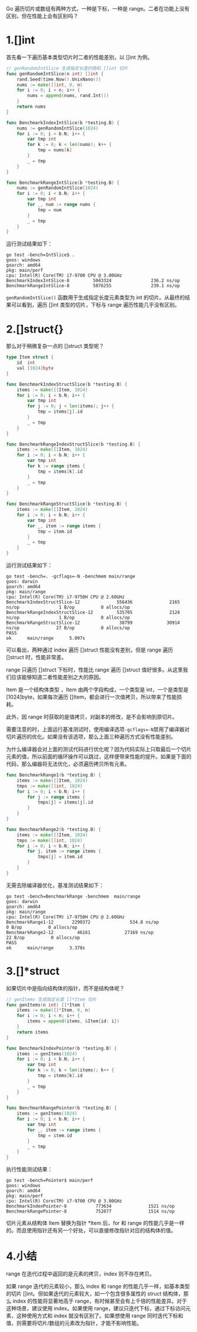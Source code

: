 Go 遍历切片或数组有两种方式，一种是下标，一种是 range。二者在功能上没有区别，但在性能上会有区别吗？

# 1.[]int

首先看一下遍历基本类型切片时二者的性能差别，以 []int 为例。

```go
// genRandomIntSlice 生成指定长度的随机 []int 切片
func genRandomIntSlice(n int) []int {
	rand.Seed(time.Now().UnixNano())
	nums := make([]int, 0, n)
	for i := 0; i < n; i++ {
		nums = append(nums, rand.Int())
	}
	return nums
}

func BenchmarkIndexIntSlice(b *testing.B) {
	nums := genRandomIntSlice(1024)
	for i := 0; i < b.N; i++ {
		var tmp int
		for k := 0; k < len(nums); k++ {
			tmp = nums[k]
		}
		_ = tmp
	}
}

func BenchmarkRangeIntSlice(b *testing.B) {
	nums := genRandomIntSlice(1024)
	for i := 0; i < b.N; i++ {
		var tmp int
		for _, num := range nums {
			tmp = num
		}
		_ = tmp
	}
}
```
运行测试结果如下：
```shell
go test -bench=IntSlice$ .
goos: windows
goarch: amd64
pkg: main/perf
cpu: Intel(R) Core(TM) i7-9700 CPU @ 3.00GHz
BenchmarkIndexIntSlice-8         5043324               236.2 ns/op
BenchmarkRangeIntSlice-8         5076255               239.1 ns/op
```
`genRandomIntSlice()` 函数用于生成指定长度元素类型为 int 的切片。从最终的结果可以看到，遍历 []int 类型的切片，下标与 range 遍历性能几乎没有区别。

# 2.[]struct{}

那么对于稍微复杂一点的 []struct 类型呢？

```go
type Item struct {
	id  int
	val [1024]byte
}

func BenchmarkIndexStructSlice(b *testing.B) {
	items := make([]Item, 1024)
	for i := 0; i < b.N; i++ {
		var tmp int
		for j := 0; j < len(items); j++ {
			tmp = items[j].id
		}
		_ = tmp
	}
}

func BenchmarkRangeIndexStructSlice(b *testing.B) {
	items := make([]Item, 1024)
	for i := 0; i < b.N; i++ {
		var tmp int
		for k := range items {
			tmp = items[k].id
		}
		_ = tmp
	}
}

func BenchmarkRangeStructSlice(b *testing.B) {
	items := make([]Item, 1024)
	for i := 0; i < b.N; i++ {
		var tmp int
		for _, item := range items {
			tmp = item.id
		}
		_ = tmp
	}
}
```
运行测试结果如下：
```shell
go test -bench=. -gcflags=-N -benchmem main/range
goos: darwin
goarch: amd64
pkg: main/range
cpu: Intel(R) Core(TM) i7-9750H CPU @ 2.60GHz
BenchmarkIndexStructSlice-12              556436              2165 ns/op               1 B/op          0 allocs/op
BenchmarkRangeIndexStructSlice-12         535705              2124 ns/op               1 B/op          0 allocs/op
BenchmarkRangeStructSlice-12               38799             30914 ns/op              27 B/op          0 allocs/op
PASS
ok      main/range      5.097s
```
可以看出，两种通过 index 遍历 []struct 性能没有差别，但是 range 遍历 []struct 时，性能非常差。

range 只遍历 []struct 下标时，性能比 range 遍历  []struct 值好很多。从这里我们应该能够知道二者性能差别之大的原因。

Item 是一个结构体类型 ，Item 由两个字段构成，一个类型是 int，一个是类型是 [1024]byte，如果每次遍历 []Item，都会进行一次值拷贝，所以带来了性能损耗。

此外，因 range 时获取的是值拷贝，对副本的修改，是不会影响到原切片。

需要注意的时，上面运行基准测试时，使用编译选项`-gcflags=-N`禁用了编译器对切片遍历的优化。如果没有该选项，那么上面三种遍历方式没有性能差别。

为什么编译器会对上面的测试代码进行优化呢？因为代码实际上只取最后一个切片元素的值，所以前面的循环操作可以跳过，这样便带来性能的提升。如果是下面的代码，那么编器将无法优化，必须遍历拷贝所有元素。
```go
func BenchmarkRange1(b *testing.B) {
	items := make([]Item, 1024)
	tmps := make([]int, 1024)
	for i := 0; i < b.N; i++ {
		for j := range items {
			tmps[j] = items[j].id
		}
	}
}

func BenchmarkRange2(b *testing.B) {
	items := make([]Item, 1024)
	tmps := make([]int, 1024)
	for i := 0; i < b.N; i++ {
		for j, item := range items {
			tmps[j] = item.id
		}
	}
}
```
无需去除编译器优化，基准测试结果如下：
```shell
go test -bench=BenchmarkRange -benchmem  main/range
goos: darwin
goarch: amd64
pkg: main/range
cpu: Intel(R) Core(TM) i7-9750H CPU @ 2.60GHz
BenchmarkRange1-12       2290372               534.8 ns/op             0 B/op          0 allocs/op
BenchmarkRange2-12         46161             27169 ns/op              22 B/op          0 allocs/op
PASS
ok      main/range      3.378s
```
# 3.[]*struct
如果切片中是指向结构体的指针，而不是结构体呢？
```go
// genItems 生成指定长度 []*Item 切片
func genItems(n int) []*Item {
	items := make([]*Item, 0, n)
	for i := 0; i < n; i++ {
		items = append(items, &Item{id: i})
	}
	return items
}

func BenchmarkIndexPointer(b *testing.B) {
	items := genItems(1024)
	for i := 0; i < b.N; i++ {
		var tmp int
		for k := 0; k < len(items); k++ {
			tmp = items[k].id
		}
		_ = tmp
	}
}

func BenchmarkRangePointer(b *testing.B) {
	items := genItems(1024)
	for i := 0; i < b.N; i++ {
		var tmp int
		for _, item := range items {
			tmp = item.id
		}
		_ = tmp
	}
}
```
执行性能测试结果：
```shell
go test -bench=Pointer$ main/perf
goos: windows
goarch: amd64
pkg: main/perf
cpu: Intel(R) Core(TM) i7-9700 CPU @ 3.00GHz
BenchmarkIndexPointer-8           773634              1521 ns/op
BenchmarkRangePointer-8           752077              1514 ns/op
```
切片元素从结构体 Item 替换为指针 *Item 后，for 和 range 的性能几乎是一样的。而且使用指针还有另一个好处，可以直接修改指针对应的结构体的值。

# 4.小结
range 在迭代过程中返回的是元素的拷贝，index 则不存在拷贝。

如果 range 迭代的元素较小，那么 index 和 range 的性能几乎一样，如基本类型的切片 []int。但如果迭代的元素较大，如一个包含很多属性的 struct 结构体，那么 index 的性能将显著地高于 range，有时候甚至会有上千倍的性能差异。对于这种场景，建议使用 index。如果使用 range，建议只迭代下标，通过下标访问元素，这种使用方式和 index 就没有区别了。如果想使用 range 同时迭代下标和值，则需要将切片/数组的元素改为指针，才能不影响性能。